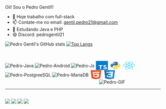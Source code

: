 Oii! Sou o Pedro Gentil!!

- 🔭 Hoje trabalho com full-stack
- 📫 Contate-me no email: gentil.pedro21@gmail.com
- 🌱 Estudando Java e PHP
- 😄 Discord: pedrogentil21


![Pedro Gentil's GitHub stats](https://github-readme-stats.vercel.app/api?username=gentilpedro&show_icons=true&theme=radical) 
[![Top Langs](https://github-readme-stats.vercel.app/api/top-langs/?username=gentilpedro&layout=compact&theme=radical)](https://github.com/anuraghazra/github-readme-stats)
##
<div style="display: inline_block"><br>
  <img align="center" alt="Pedro-Java" height="50" width="60" src="https://cdn.jsdelivr.net/gh/devicons/devicon@latest/icons/java/java-original-wordmark.svg">
  <img align="center" alt="Pedro-Android" height="30" width="40" src="https://cdn.jsdelivr.net/gh/devicons/devicon@latest/icons/android/android-original.svg" />
  <img align="center" alt="Pedro-Js" height="30" width="40" src="https://cdn.jsdelivr.net/gh/devicons/devicon@latest/icons/javascript/javascript-original.svg">
  <img align="center" alt="Pedro-Ts" height="30" width="40" src="https://raw.githubusercontent.com/devicons/devicon/master/icons/typescript/typescript-plain.svg">
  <img align="center" alt="Pedro-Python" height="30" width="40" src="https://raw.githubusercontent.com/devicons/devicon/master/icons/python/python-original.svg">
  <img align="center" alt="Pedro-React" height="30" width="40" src="https://raw.githubusercontent.com/devicons/devicon/master/icons/react/react-original.svg">
  <img align="center" alt="Pedro-PostgreeSQL" height="30" width="40" src="https://cdn.jsdelivr.net/gh/devicons/devicon@latest/icons/postgresql/postgresql-original.svg">
  <img align="center" alt="Pedro-MariaDB" height="30" width="40" src="https://cdn.jsdelivr.net/gh/devicons/devicon@latest/icons/mariadb/mariadb-original.svg">
  <img align="center" alt="RPedro-HTML" height="30" width="40" src="https://raw.githubusercontent.com/devicons/devicon/master/icons/html5/html5-original.svg">
  <img align="center" alt="Pedro-CSS" height="30" width="40" src="https://raw.githubusercontent.com/devicons/devicon/master/icons/css3/css3-original.svg">
<img align="right" alt="Pedro-GIF" height="auto" width="200" src="https://media.discordapp.net/attachments/718299411280691270/1334003784023806003/clideo_editor_5fc54d6d6af540f4aeef11679cb2f29a.gif?ex=679af356&is=6799a1d6&hm=628c37be586099770d03000842379c6ef2716820133001f214cb91b49fa47e35&=&width=810&height=455">
</div>

<br/>
<hr/>
<br/>
  <div> 
  <a href="https://instagram.com/pedro_hrep" target="_blank"><img src="https://img.shields.io/badge/-Instagram-%23E4405F?style=for-the-badge&logo=instagram&logoColor=white" target="_blank"></a>
  <a href="#" target="_blank"><img src="https://img.shields.io/badge/Discord-7289DA?style=for-the-badge&logo=discord&logoColor=white" target="_blank"></a> 
  <a href = "mailto:gntil.pedro21@gmail.com"><img src="https://img.shields.io/badge/-Gmail-%23333?style=for-the-badge&logo=gmail&logoColor=white" target="_blank"></a>
  <a href="linkedin.com/in/pedro-gentil-7548561ba" target="_blank"><img src="https://img.shields.io/badge/-LinkedIn-%230077B5?style=for-the-badge&logo=linkedin&logoColor=white" target="_blank"></a> 
</div>

